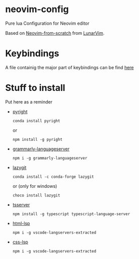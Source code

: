 # neovim-config
Pure lua Configuration for Neovim editor

Based on [Neovim-from-scratch](https://github.com/LunarVim/Neovim-from-scratch) from [LunarVim](https://github.com/LunarVim).

# Keybindings
A file containig the major part of keybindings can be find [here](keybindings.md)

# Stuff to install
Put here as a reminder

* [pyright](https://github.com/microsoft/pyright)
  ```console
  conda install pyright
  ```
  or
  ```console
  npm install -g pyright
  ```
* [grammarly-languageserver](https://github.com/znck/grammarly)
  ```console
  npm i -g grammarly-languageserver
  ```
* [lazygit](https://github.com/jesseduffield/lazygit)
  ```console
  conda install -c conda-forge lazygit
  ```
  or (only for windows)
  ```console
  choco install lazygit
  ```
* [tsserver](https://github.com/typescript-language-server/typescript-language-server)
  ```console
  npm install -g typescript typescript-language-server
  ```
* [html-lsp](https://github.com/hrsh7th/vscode-langservers-extracted)
  ```console
  npm i -g vscode-langservers-extracted
  ```
* [css-lsp](https://github.com/hrsh7th/vscode-langservers-extracted)
  ```console
  npm i -g vscode-langservers-extracted
  ```


[telescope-file-browser]:https://github.com/nvim-telescope/telescope-file-browser.nvim
[comments_plugin]:https://github.com/numToStr/Comment.nvim

